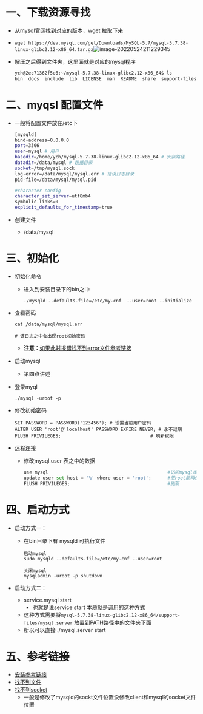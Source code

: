 # 一、下载资源寻找

- 从[mysql官网](https://dev.mysql.com/downloads/mysql/5.7.html#downloads)找到对应的版本，wget 拉取下来
- `wget https://dev.mysql.com/get/Downloads/MySQL-5.7/mysql-5.7.38-linux-glibc2.12-x86_64.tar.gz`![image-20220524211229345](https://yrecord.oss-cn-hangzhou.aliyuncs.com/picture/202206192310124.png)

- 解压之后得到文件夹，这里面就是对应的mysql程序

  ```bash
  ych@2ec71362f5e6:~/mysql-5.7.38-linux-glibc2.12-x86_64$ ls
  bin  docs  include  lib  LICENSE  man  README  share  support-files
  ```

# 二、myqsl 配置文件

- 一般将配置文件放在/etc下

  ```bash
  [mysqld]
  bind-address=0.0.0.0
  port=3306
  user=mysql # 用户
  basedir=/home/ych/mysql-5.7.38-linux-glibc2.12-x86_64 # 安装路径
  datadir=/data/mysql # 数据目录
  socket=/tmp/mysql.sock 
  log-error=/data/mysql/mysql.err # 错误日志目录
  pid-file=/data/mysql/mysql.pid
  
  #character config
  character_set_server=utf8mb4
  symbolic-links=0
  explicit_defaults_for_timestamp=true
  ```

- 创建文件

  - /data/mysql

# 三、初始化

- 初始化命令

  - 进入到安装目录下的bin之中

    ```mysql
    ./mysqld --defaults-file=/etc/my.cnf  --user=root --initialize
    ```

- 查看密码

  ```mysql
  cat /data/mysql/mysql.err
  
  # 该日志之中会出现root初始密码
  ```

  - **注意：**[如果此时报错找不到error文件参考链接](https://blog.csdn.net/weixin_34365635/article/details/93424083)

- 启动mysql

  - 第四点讲述

- 登录myql

  ```
  ./mysql -uroot -p
  ```

- 修改初始密码

  ```mysql
  SET PASSWORD = PASSWORD('123456'); # 设置当前用户密码
  ALTER USER 'root'@'localhost' PASSWORD EXPIRE NEVER; # 永不过期
  FLUSH PRIVILEGES;                                 # 刷新权限
  ```

- 远程连接

  - 修改mysql.user 表之中的数据

    ```python
    use mysql                                            #访问mysql库
    update user set host = '%' where user = 'root';      #使root能再任何host访问
    FLUSH PRIVILEGES;                                    #刷新
    ```

# 四、启动方式

- 启动方式一：

  - 在bin目录下有 mysqld 可执行文件

    ```mysql
    启动mysql 
    sudo mysqld --defaults-file=/etc/my.cnf --user=root
    
    关闭mysql 
    mysqladmin -uroot -p shutdown 
    ```

- 启动方式二：
  - service.mysql start
    - 也就是说service start 本质就是调用的这种方式
  - 这种方式需要将`mysql-5.7.38-linux-glibc2.12-x86_64/support-files/mysql.server` 放置到PATH路径中的文件夹下面
  - 所以可以直接 ./mysql.server start

# 五、参考链接

- [安装参考链接](https://blog.csdn.net/qq_37598011/article/details/93489404?ops_request_misc=%257B%2522request%255Fid%2522%253A%2522165339277516782395390001%2522%252C%2522scm%2522%253A%252220140713.130102334.pc%255Fall.%2522%257D&request_id=165339277516782395390001&biz_id=0&utm_medium=distribute.pc_search_result.none-task-blog-2~all~first_rank_ecpm_v1~hot_rank-1-93489404-null-null.142^v10^pc_search_result_control_group,157^v12^control&utm_term=linux+%E4%B8%8B%E5%AE%89%E8%A3%85mysql&spm=1018.2226.3001.4187)
- [找不到文件](https://blog.csdn.net/weixin_34365635/article/details/93424083)
- [找不到socket](https://blog.csdn.net/weixin_34112900/article/details/93854948?ops_request_misc=%257B%2522request%255Fid%2522%253A%2522165344849516781818769740%2522%252C%2522scm%2522%253A%252220140713.130102334..%2522%257D&request_id=165344849516781818769740&biz_id=0&utm_medium=distribute.pc_search_result.none-task-blog-2~all~sobaiduend~default-1-93854948-null-null.142^v10^pc_search_result_control_group,157^v12^control&utm_term=+Cant+connect+to+local+MySQL+server+through+socket+%2Ftmp%2Fmysql.sock+%282%29&spm=1018.2226.3001.4187)
  - 一般是修改了mysqld的sockt文件位置没修改client和mysql的socket文件位置